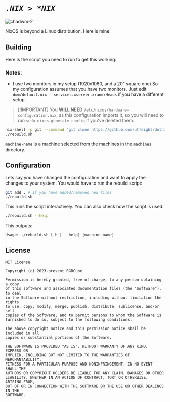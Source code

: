 # _**`.NIX > *NIX`**_

![chadwm-2](https://github.com/utfeight/dotnix/assets/101834410/9d009cb7-2bbf-4f19-bf3b-8f3245387f19)


NixOS is beyond a Linux distribution. Here is mine.

## Building

Here is the script you need to run to get this working:

### Notes:

- I use two monitors in my setup (1920x1080, and a 20" square one) So my
  configuration assumes that you have two monitors. Just edit
  `dwm/default.nix - services.xserver.xrandrHeads` if you have a different
  setup.

> [!IMPORTANT] You **WILL NEED** `/etc/nixos/hardware-configuration.nix`, as
> this configuration imports it, so you will need to run
> `sudo nixos-generate-config` if you've deleted them.

```sh
nix-shell -p git --command "git clone https://github.com/utfeight/dotnix && cd dotnix"
./rebuild.sh
```

`machine-name` is a machine selected from the machines in the `machines`
directory.

## Configuration

Lets say you have changed the configuration and want to apply the changes to
your system. You would have to run the rebuild script:

```sh
git add . # if you have added/removed new files
./rebuild.sh
```

This runs the script interactively. You can also check how the script is used:

```sh
./rebuild.sh --help
```

This outputs:

```
Usage: ./rebuild.sh [-h | --help] [machine-name]
```

## License

```
MIT License

Copyright (c) 2023-present RGBCube

Permission is hereby granted, free of charge, to any person obtaining a copy
of this software and associated documentation files (the "Software"), to deal
in the Software without restriction, including without limitation the rights
to use, copy, modify, merge, publish, distribute, sublicense, and/or sell
copies of the Software, and to permit persons to whom the Software is
furnished to do so, subject to the following conditions:

The above copyright notice and this permission notice shall be included in all
copies or substantial portions of the Software.

THE SOFTWARE IS PROVIDED "AS IS", WITHOUT WARRANTY OF ANY KIND, EXPRESS OR
IMPLIED, INCLUDING BUT NOT LIMITED TO THE WARRANTIES OF MERCHANTABILITY,
FITNESS FOR A PARTICULAR PURPOSE AND NONINFRINGEMENT. IN NO EVENT SHALL THE
AUTHORS OR COPYRIGHT HOLDERS BE LIABLE FOR ANY CLAIM, DAMAGES OR OTHER
LIABILITY, WHETHER IN AN ACTION OF CONTRACT, TORT OR OTHERWISE, ARISING FROM,
OUT OF OR IN CONNECTION WITH THE SOFTWARE OR THE USE OR OTHER DEALINGS IN THE
SOFTWARE.
```
